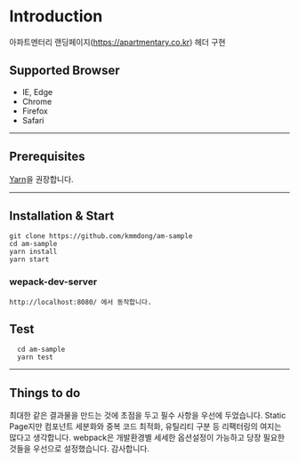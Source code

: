 # Introduction

아파트멘터리 랜딩페이지(https://apartmentary.co.kr) 헤더 구현 

## Supported Browser

- IE, Edge
- Chrome 
- Firefox
- Safari

---
## Prerequisites

[Yarn](https://yarnpkg.com/en/docs/install)을 권장합니다.

---
## Installation & Start

 ```
 git clone https://github.com/kmmdong/am-sample
 cd am-sample
 yarn install
 yarn start
 ```
 ### wepack-dev-server 
 ```
 http://localhost:8080/ 에서 동작합니다.
 ```
## Test

```
  cd am-sample
  yarn test
```

---
## Things to do

최대한 같은 결과물을 만드는 것에 초점을 두고 필수 사항을 우선에 두었습니다.
Static Page지만 컴포넌트 세분화와 중복 코드 최적화, 유틸리티 구분 등 리팩터링의 여지는 많다고 생각합니다.
webpack은 개발환경별 세세한 옵션설정이 가능하고 당장 필요한 것들을 우선으로 설정했습니다.
감사합니다. 
